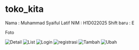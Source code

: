 # toko_kita

Nama : Muhammad Syaiful Latif
NIM : H1D022025
Shift baru : E

Foto

![Detail](DetailProdukSyaiful.png)
![List](ListProdukSyaiful.png)
![Login](LoginSyaiful.png)
![registrasi](RegistrasiSyaiful.png)
![Tambah](TambahProdukSyaiful.png)
![Ubah](UbahProdukSyaiful.png)
